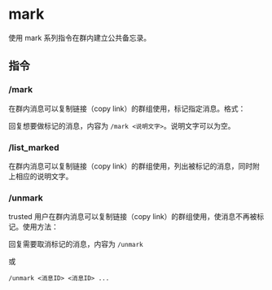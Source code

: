 # mark

使用 mark 系列指令在群内建立公共备忘录。

## 指令

### /mark

在群内消息可以复制链接（copy link）的群组使用，标记指定消息。格式：

回复想要做标记的消息，内容为 `/mark <说明文字>`。说明文字可以为空。

### /list_marked

在群内消息可以复制链接（copy link）的群组使用，列出被标记的消息，同时附上相应的说明文字。

### /unmark

trusted 用户在群内消息可以复制链接（copy link）的群组使用，使消息不再被标记。使用方法：

回复需要取消标记的消息，内容为 `/unmark`

或

```
/unmark <消息ID> <消息ID> ...
```
